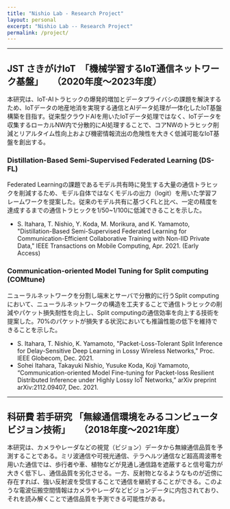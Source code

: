 ```yaml
---
title: "Nishio Lab - Research Project"
layout: personal
excerpt: "Nishio Lab -- Research Project"
permalink: /project/
---
```


---

## JST さきがけIoT　「機械学習するIoT通信ネットワーク基盤」　　（2020年度〜2023年度） 
本研究は、IoT-AIトラヒックの爆発的増加とデータプライバシの課題を解決するため、IoTデータの地産地消を実現する通信とAIデータ処理が一体化したIoT基盤構築を目指す。従来型クラウドAIを用いたIoTデータ処理ではなく、IoTデータを収集するローカルNW内で分散的にAI処理することで、コアNWのトラヒック削減とリアルタイム性向上および機密情報流出の危険性を大きく低減可能なIoT基盤を創出する。

### Distillation-Based Semi-Supervised Federated Learning (DS-FL)
Federated Learningの課題であるモデル共有時に発生する大量の通信トラヒックを削減するため、モデル自体ではなくモデルの出力（logit）を用いた学習フレームワークを提案した。従来のモデル共有に基づくFLと比べ、一定の精度を達成するまでの通信トラヒックを1/50~1/100に低減できることを示した。

- S. Itahara, T. Nishio, Y. Koda, M. Morikura, and K. Yamamoto, "Distillation-Based Semi-Supervised Federated Learning for Communication-Efficient Collaborative Training with Non-IID Private Data," IEEE Transactions on Mobile Computing, Apr. 2021. (Early Access)

### Communication-oriented Model Tuning for Split computing (COMtune)
ニューラルネットワークを分割し端末とサーバで分散的に行うSplit computingにおいて、ニューラルネットワークの構造を工夫することで通信トラヒックの削減やパケット損失耐性を向上し、Split computingの通信効率を向上する技術を提案した。70%のパケットが損失する状況においても推論性能の低下を維持できることを示した。

- S. Itahara, T. Nishio, K. Yamamoto, "Packet-Loss-Tolerant Split Inference for Delay-Sensitive Deep Learning in Lossy Wireless Networks," Proc. IEEE Globecom, Dec. 2021.
- Sohei Itahara, Takayuki Nishio, Yusuke Koda, Koji Yamamoto, “Communication-oriented Model Fine-tuning for Packet-loss Resilient Distributed Inference under Highly Lossy IoT Networks,” arXiv preprint arXiv:2112.09407, Dec. 2021.

---

## 科研費 若手研究 「無線通信環境をみるコンピュータビジョン技術」　　（2018年度〜2021年度） 
本研究は、カメラやレーダなどの視覚（ビジョン）データから無線通信品質を予測することである。ミリ波通信や可視光通信、テラヘルツ通信など超高周波帯を用いた通信では、歩行者や車、植物などが見通し通信路を遮蔽すると信号電力が大きく低下し、通信品質を劣化させる。一方、反射物となるようなものが近傍に存在すれば、強い反射波を受信することで通信を継続することができる。このような電波伝搬空間情報はカメラやレーダなどビジョンデータに内包されており、それを読み解くことで通信品質を予測できる可能性がある。


